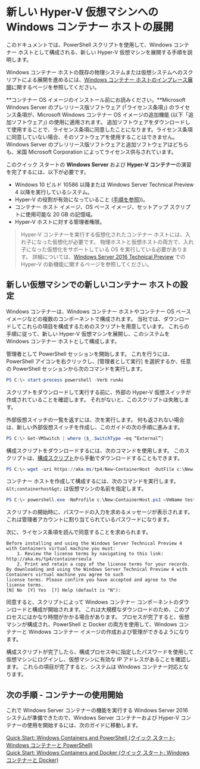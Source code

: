 # 新しい Hyper-V 仮想マシンへの Windows コンテナー ホストの展開

このドキュメントでは、PowerShell スクリプトを使用して、Windows コンテナー ホストとして構成される、新しい Hyper-V 仮想マシンを展開する手順を説明します。

Windows コンテナー ホストの既存の物理システムまたは仮想システムへのスクリプトによる展開を進めるには、[Windows コンテナー ホストのインプレース展開](./inplace_setup.md)に関するページを参照してください。

**コンテナー OS イメージのインストール前にお読みください。**Microsoft Windows Server のプレリリース版ソフトウェア (「ライセンス条項」) のライセンス条項が、Microsoft Windows コンテナー OS イメージの追加機能 (以下「追加ソフトウェア」) の使用に適用されます。 追加ソフトウェアをダウンロードして使用することで、ライセンス条項に同意したことになります。ライセンス条項に同意していない場合、そのソフトウェアを使用することはできません。 Windows Server のプレリリース版ソフトウェアと追加ソフトウェアはどちらも、米国 Microsoft Corporation によってライセンス供与されています。

このクイック スタートの **Windows Server** および **Hyper-V コンテナー**の演習を完了するには、以下が必要です。

* Windows 10 ビルド 10586 以降または Windows Server Technical Preview 4 以降を実行しているシステム。
* Hyper-V の役割が有効になっていること ([手順を参照](https://msdn.microsoft.com/virtualization/hyperv_on_windows/quick_start/walkthrough_install#UsingPowerShell)))。
* コンテナー ホスト イメージ、OS ベース イメージ、セットアップ スクリプトに使用可能な 20 GB の記憶域。
* Hyper-V ホストに対する管理者権限。

> Hyper-V コンテナーを実行する仮想化されたコンテナー ホストには、入れ子になった仮想化が必要です。 物理ホストと仮想ホストの両方で、入れ子になった仮想化をサポートしている OS を実行している必要があります。 詳細については、[Windows Server 2016 Technical Preview](https://technet.microsoft.com/library/dn765471.aspx#BKMK_nested) での Hyper-V の新機能に関するページを参照してください。

## 新しい仮想マシンでの新しいコンテナー ホストの設定

Windows コンテナーは、Windows コンテナー ホストやコンテナー OS ベース イメージなどの複数のコンポーネントで構成されます。 当社では、ダウンロードしてこれらの項目を構成するためのスクリプトを用意しています。 これらの手順に従って、新しい Hyper-V 仮想マシンを展開し、このシステムを Windows コンテナー ホストとして構成します。

管理者として PowerShell セッションを開始します。 これを行うには、PowerShell アイコンを右クリックし、[管理者として実行] を選択するか、任意の PowerShell セッションから次のコマンドを実行します。

``` powershell
PS C:\> start-process powershell -Verb runAs
```

スクリプトをダウンロードして実行する前に、外部の Hyper-V 仮想スイッチが作成されていることを確認します。 それがないと、このスクリプトは失敗します。

外部仮想スイッチの一覧を返すには、次を実行します。 何も返されない場合は、新しい外部仮想スイッチを作成し、このガイドの次の手順に進みます。

```powershell
PS C:\> Get-VMSwitch | where {$_.SwitchType –eq “External”}
```

構成スクリプトをダウンロードするには、次のコマンドを使用します。 このスクリプトは、[構成スクリプト](https://aka.ms/tp4/New-ContainerHost)から手動でダウンロードすることもできます。

``` PowerShell
PS C:\> wget -uri https://aka.ms/tp4/New-ContainerHost -OutFile c:\New-ContainerHost.ps1
```

コンテナー ホストを作成して構成するには、次のコマンドを実行します。`&lt;containerhost&gt;` は仮想マシンの名前を指定します。

``` powershell
PS C:\> powershell.exe -NoProfile c:\New-ContainerHost.ps1 –VmName testcont -WindowsImage ServerDatacenterCore -Hyperv
```

スクリプトの開始時に、パスワードの入力を求めるメッセージが表示されます。 これは管理者アカウントに割り当てられているパスワードになります。

次に、ライセンス条項を読んで同意することを求められます。

```
Before installing and using the Windows Server Technical Preview 4 with Containers virtual machine you must:
    1. Review the license terms by navigating to this link: http://aka.ms/tp4/containerseula
    2. Print and retain a copy of the license terms for your records.
By downloading and using the Windows Server Technical Preview 4 with Containers virtual machine you agree to such
license terms. Please confirm you have accepted and agree to the license terms.
[N] No  [Y] Yes  [?] Help (default is "N"):
```

同意すると、スクリプトによって Windows コンテナー コンポーネントのダウンロードと構成が開始されます。 これは大規模なダウンロードのため、このプロセスにはかなり時間がかかる場合があります。 プロセスが完了すると、仮想マシンが構成され、PowerShell と Docker の両方を使用して、Windows コンテナーと Windows コンテナー イメージの作成および管理ができるようになります。

構成スクリプトが完了したら、構成プロセス中に指定したパスワードを使用して仮想マシンにログインし、仮想マシンに有効な IP アドレスがあることを確認します。 これらの項目が完了すると、システムは Windows コンテナー対応となります。

## 次の手順 - コンテナーの使用開始

これで Windows Server コンテナーの機能を実行する Windows Server 2016 システムが準備できたので、Windows Server コンテナーおよび Hyper-V コンテナーの使用を開始するには、次のガイドに移動します。

[Quick Start: Windows Containers and PowerShell (クイック スタート: Windows コンテナーと PowerShell)](./manage_powershell.md)  
[Quick Start: Windows Containers and Docker (クイック スタート: Windows コンテナーと Docker)](./manage_docker.md)




<!--HONumber=Feb16_HO2-->
